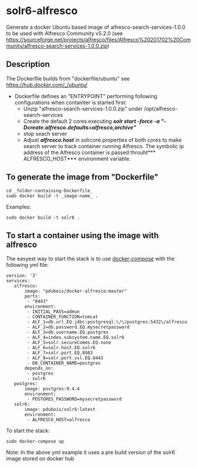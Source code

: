 # solr6-alfresco


Generate a docker Ubuntu based image of alfresco-search-services-1.0.0 to be used with Alfresco Community v5.2.0 (see https://sourceforge.net/projects/alfresco/files/Alfresco%20201702%20Community/alfresco-search-services-1.0.0.zip) 

## Description


 The Dockerfile builds from "dockerfile/ubuntu" see https://hub.docker.com/_/ubuntu/
 
- Dockerfile defines an "ENTRYPOINT" performing following configurations when containter is started first:
	- Unzip "alfresco-search-services-1.0.0.zip" under /opt/alfresco-search-services
	- Create the default 2 cores executing ***solr start -force -a "-Dcreate.alfresco.defaults=alfresco,archive"***
	- stop seach server
	- Adjust ***alfresco.host*** in solrcore.properties of both cores to make search server to track container running Alfresco. The symbolic ip address of the Alfresco container is passed throuht*** ALFRESCO_HOST*** environment variable.
  

## To generate the image from "Dockerfile"

```
cd _folder-containing-Dockerfile_
sudo docker build -t _image-name_ .
```

Examples:

```
sudo docker build -t solr6 .
```


## To start a container using the image with alfresco

The easyest way to start the stack is to use [docker-compose](https://docs.docker.com/compose/overview/) with the following yml file:



```
version: '3'
services:
   alfresco:
       image: "pdubois/docker-alfresco:master"
       ports:
        - "8443"
       environment:
        - INITIAL_PASS=admun
        - CONTAINER_FUNCTION=tomcat
        - ALF_1=db.url.EQ.jdbc:postgresql:\/\/postgres:5432\/alfresco
        - ALF_2=db.password.EQ.mysecretpassword  
        - ALF_3=db.username.EQ.postgres
        - ALF_4=index.subsystem.name.EQ.solr6
        - ALF_5=solr.secureComms.EQ.none
        - ALF_6=solr.host.EQ.solr6
        - ALF_7=solr.port.EQ.8983
        - ALF_8=solr.port.ssl.EQ.8443
        - DB_CONTAINER_NAME=postgres
       depends_on:
        - postgres
        - solr6
   postgres:
       image: postgres:9.4.4
       environment:
        - POSTGRES_PASSWORD=mysecretpassword
   solr6: 
       image: pdubois/solr6:latest
       environment:
        - ALFRESCO_HOST=alfresco
```

To start the stack:

```
sudo docker-compose up
```

Note:
In the above yml example it uses a pre build version of the solr6 image stored on docker hub

